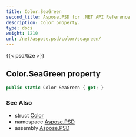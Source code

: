 ```yaml
---
title: Color.SeaGreen
second_title: Aspose.PSD for .NET API Reference
description: Color property. 
type: docs
weight: 1210
url: /net/aspose.psd/color/seagreen/
---
```

{{< psd/tize >}}
## Color.SeaGreen property

```csharp
public static Color SeaGreen { get; }
```

### See Also

* struct [Color](../)
* namespace [Aspose.PSD](../../color/)
* assembly [Aspose.PSD](../../../)


